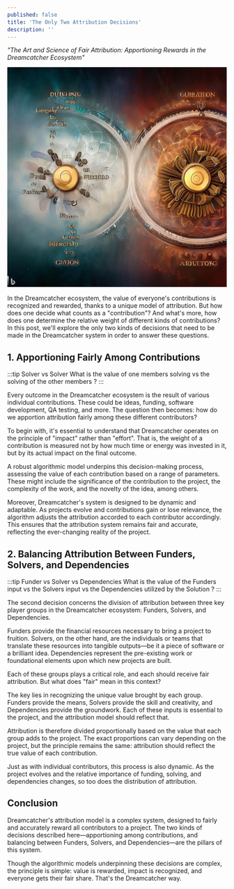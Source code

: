 ```yaml
---
published: false
title: 'The Only Two Attribution Decisions'
description: ''
---
```


_"The Art and Science of Fair Attribution: Apportioning Rewards in the Dreamcatcher Ecosystem"_

![bing: an image showing the only two kinds of attribution decision required in the dreamcatcher: contribution vs contribution, and funding vs contribution vs prior art](assets/2023-05-23-two-attribution-types.jpeg)

<!--truncate-->

In the Dreamcatcher ecosystem, the value of everyone's contributions is recognized and rewarded, thanks to a unique model of attribution. But how does one decide what counts as a "contribution"? And what's more, how does one determine the relative weight of different kinds of contributions? In this post, we'll explore the only two kinds of decisions that need to be made in the Dreamcatcher system in order to answer these questions.

## 1. Apportioning Fairly Among Contributions

:::tip Solver vs Solver
What is the value of one members solving vs the solving of the other members ?
:::

Every outcome in the Dreamcatcher ecosystem is the result of various individual contributions. These could be ideas, funding, software development, QA testing, and more. The question then becomes: how do we apportion attribution fairly among these different contributors?

To begin with, it's essential to understand that Dreamcatcher operates on the principle of "impact" rather than "effort". That is, the weight of a contribution is measured not by how much time or energy was invested in it, but by its actual impact on the final outcome. 

A robust algorithmic model underpins this decision-making process, assessing the value of each contribution based on a range of parameters. These might include the significance of the contribution to the project, the complexity of the work, and the novelty of the idea, among others. 

Moreover, Dreamcatcher's system is designed to be dynamic and adaptable. As projects evolve and contributions gain or lose relevance, the algorithm adjusts the attribution accorded to each contributor accordingly. This ensures that the attribution system remains fair and accurate, reflecting the ever-changing reality of the project.

## 2. Balancing Attribution Between Funders, Solvers, and Dependencies

:::tip Funder vs Solver vs Dependencies
What is the value of the Funders input vs the Solvers input vs the Dependencies utilized by the Solution ?
:::

The second decision concerns the division of attribution between three key player groups in the Dreamcatcher ecosystem: Funders, Solvers, and Dependencies.

Funders provide the financial resources necessary to bring a project to fruition. Solvers, on the other hand, are the individuals or teams that translate these resources into tangible outputs—be it a piece of software or a brilliant idea. Dependencies represent the pre-existing work or foundational elements upon which new projects are built.

Each of these groups plays a critical role, and each should receive fair attribution. But what does "fair" mean in this context?

The key lies in recognizing the unique value brought by each group. Funders provide the means, Solvers provide the skill and creativity, and Dependencies provide the groundwork. Each of these inputs is essential to the project, and the attribution model should reflect that.

Attribution is therefore divided proportionally based on the value that each group adds to the project. The exact proportions can vary depending on the project, but the principle remains the same: attribution should reflect the true value of each contribution.

Just as with individual contributors, this process is also dynamic. As the project evolves and the relative importance of funding, solving, and dependencies changes, so too does the distribution of attribution.

## Conclusion

Dreamcatcher's attribution model is a complex system, designed to fairly and accurately reward all contributors to a project. The two kinds of decisions described here—apportioning among contributions, and balancing between Funders, Solvers, and Dependencies—are the pillars of this system.

Though the algorithmic models underpinning these decisions are complex, the principle is simple: value is rewarded, impact is recognized, and everyone gets their fair share. That's the Dreamcatcher way.